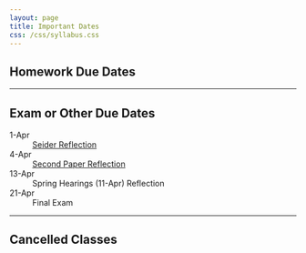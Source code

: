 ```yaml
---
layout: page
title: Important Dates
css: /css/syllabus.css
---
```


## Homework Due Dates
<dl class="dl-horizontal">
</dl>

<!---
<dt>23-Mar</dt><dd>Management Tools HW</dd>
<dt>21-Mar</dt><dd>Management Process HW</dd>
<dt>16-Mar</dt><dd>Condition HW</dd>
<dt>7-Mar</dt><dd>Stock-Recruitment HW</dd>
<dt>22-Feb</dt><dd>Size Structure HW</dd>
<dt>12-Feb</dt><dd>Growth HW #1 & #2</dd>
<dt>5-Feb</dt><dd>Mortality HW #1 & #2 (question 4 is XC)</dd>
<dt>1-Feb</dt><dd>Age-Length Key HW #1 and #2</dd>
<dt>29-Jan</dt><dd>Depletion HW</dd>
<dt>27-Jan</dt><dd>Mark-Recap HW <a href="http://derekogle.com/IFAR/exercises/MarkRecap_URBrownTrout.html">#1</a> and <a href="http://derekogle.com/IFAR/exercises/MarkRecap_UNSPRainbowTrout.html">#2</a></dd>
<dt>25-Jan</dt><dd><a href="http://derekogle.com/NCNRS349/modules/Abundance/MarkRecap/CE2.html">Mark-Recap Class Exercise</a></dd>

--->

---- 

## Exam or Other Due Dates
<dl class="dl-horizontal">
<dt>1-Apr</dt><dd><a href="Syllabus-Current.html#reflections---speakers">Seider Reflection</a></dd>
<dt>4-Apr</dt><dd><a href="Syllabus-Current.html#reflections---papers">Second Paper Reflection</a></dd>
<dt>13-Apr</dt><dd>Spring Hearings (11-Apr) Reflection</a></dd>
<dt>21-Apr</dt><dd>Final Exam</dd>
</dl>


<!---
<dt>24-Mar</dt><dd>Second Exam</dd>
<dt>23-Mar</dt><dd><a href="Syllabus-Current.html#reflections---speakers">Bethke Reflection</a></dd>
<dt>7-Mar</dt><dd><a href="Syllabus-Current.html#reflections---speakers">Wolter Reflection</a></dd>
<dt>29-Feb</dt><dd><a href="Syllabus-Current.html#reflections---papers">First Paper Reflection</a></dd>
<dt>26-Feb</dt><dd>Lake Trout Emergency Rule Meeting XC Reflection</dd>
<dt>25-Feb</dt><dd>First Exam</dd>
<dt>24-Feb</dt><dd>AFS (<a href="http://www.wi-afs.org/AnnualMeetings.aspx">info</a>) XC Reflections</a></dd>
<dt>12-Feb</dt><dd>Panfish Management Plan Meeting XC Reflection</dd>
<dt>25-Jan</dt><dd>Quinlan (<a href="https://nglvc.org/events/event.php?s=2016-01-21-all-about-brook-trout">info</a>) <a href="Syllabus-Current.html#reflections---papers">XC Reflection</a></dd>

--->

---- 

## Cancelled Classes
<dl class="dl-horizontal">
</dl>

<!---
<dt>18-Jan</dt><dd>NO CLASS (Please participate in Martin Luther King, Jr. Day Activities)</dd>
<dt>17-Feb</dt><dd>NO CLASS (Dr. Ogle at AFS Conference)</dd>
<dt>18-Feb</dt><dd>NO CLASS (Dr. Ogle at AFS Conference)</dd>
<dt>19-Feb</dt><dd>NO CLASS (Dr. Ogle at AFS Conference)</dd>
<dt>9-Mar</dt><dd>NO CLASS (Midterm Break)</dd>
<dt>11-Mar</dt><dd>NO CLASS (Midterm Break)</dd>
<dt>25-Mar</dt><dd>NO CLASS (Good Friday)</dd>
--->
